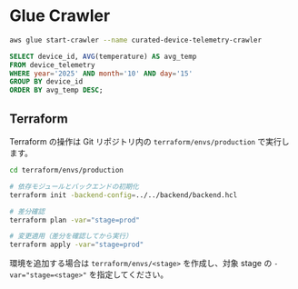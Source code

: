 # Glue Crawler


```bash
aws glue start-crawler --name curated-device-telemetry-crawler


```




```sql
SELECT device_id, AVG(temperature) AS avg_temp
FROM device_telemetry
WHERE year='2025' AND month='10' AND day='15'
GROUP BY device_id
ORDER BY avg_temp DESC;
```

## Terraform

Terraform の操作は Git リポジトリ内の `terraform/envs/production` で実行します。

```bash
cd terraform/envs/production

# 依存モジュールとバックエンドの初期化
terraform init -backend-config=../../backend/backend.hcl

# 差分確認
terraform plan -var="stage=prod"

# 変更適用（差分を確認してから実行）
terraform apply -var="stage=prod"
```

環境を追加する場合は `terraform/envs/<stage>` を作成し、対象 stage の `-var="stage=<stage>"` を指定してください。
